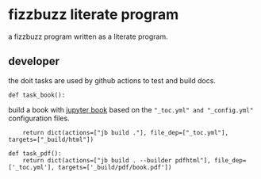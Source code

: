 # fizzbuzz literate program

a fizzbuzz program written as a literate program.

## developer

the doit tasks are used by github actions to test and build docs.

    def task_book():

build a book with [jupyter book] based on the `"_toc.yml" and "_config.yml"` configuration files.

        return dict(actions=["jb build ."], file_dep=["_toc.yml"], targets=["_build/html"])

    def task_pdf():
        return dict(actions=["jb build . --builder pdfhtml"], file_dep=['_toc.yml'], targets=['_build/pdf/book.pdf'])

[jupyter book]: #